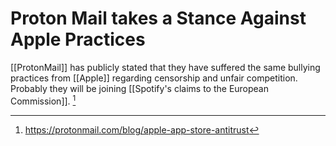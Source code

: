 # Proton Mail takes a Stance Against Apple Practices

[[ProtonMail]] has publicly stated that they have suffered the same bullying practices from [[Apple]] regarding censorship and unfair competition. Probably they will be joining [[Spotify's claims to the European Commission]]. [^1]

[^1]: https://protonmail.com/blog/apple-app-store-antitrust
